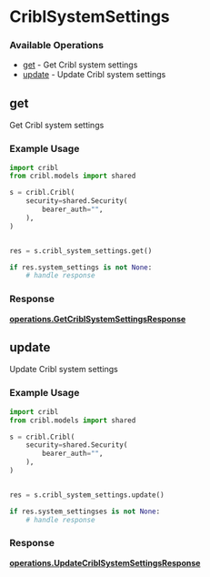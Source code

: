 # CriblSystemSettings

### Available Operations

* [get](#get) - Get Cribl system settings
* [update](#update) - Update Cribl system settings

## get

Get Cribl system settings

### Example Usage

```python
import cribl
from cribl.models import shared

s = cribl.Cribl(
    security=shared.Security(
        bearer_auth="",
    ),
)


res = s.cribl_system_settings.get()

if res.system_settings is not None:
    # handle response
```


### Response

**[operations.GetCriblSystemSettingsResponse](../../models/operations/getcriblsystemsettingsresponse.md)**


## update

Update Cribl system settings

### Example Usage

```python
import cribl
from cribl.models import shared

s = cribl.Cribl(
    security=shared.Security(
        bearer_auth="",
    ),
)


res = s.cribl_system_settings.update()

if res.system_settingses is not None:
    # handle response
```


### Response

**[operations.UpdateCriblSystemSettingsResponse](../../models/operations/updatecriblsystemsettingsresponse.md)**


